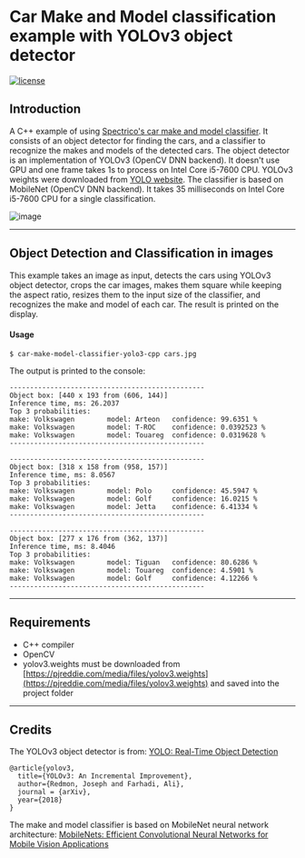 # Car Make and Model classification example with YOLOv3 object detector

[![license](https://img.shields.io/github/license/mashape/apistatus.svg)](LICENSE)

## Introduction

A C++ example of using [Spectrico's car make and model classifier](http://spectrico.com/car-make-model-recognition.html). It consists of an object detector for finding the cars, and a classifier to recognize the makes and models of the detected cars. The object detector is an implementation of YOLOv3 (OpenCV DNN backend). It doesn't use GPU and one frame takes 1s to process on Intel Core i5-7600 CPU. YOLOv3 weights were downloaded from [YOLO website](https://pjreddie.com/darknet/yolo/). The classifier is based on MobileNet  (OpenCV DNN backend). It takes 35 milliseconds on Intel Core i5-7600 CPU for a single classification.

![image](https://github.com/spectrico/car-make-model-classifier-yolo3-cpp/blob/master/car-make-model.png?raw=true)

---
## Object Detection and Classification in images
This example takes an image as input, detects the cars using YOLOv3 object detector, crops the car images, makes them square while keeping the aspect ratio, resizes them to the input size of the classifier, and recognizes the make and model of each car. The result is printed on the display.


#### Usage
```
$ car-make-model-classifier-yolo3-cpp cars.jpg
```
The output is printed to the console:
```
------------------------------------------------
Object box: [440 x 193 from (606, 144)]
Inference time, ms: 26.2037
Top 3 probabilities:
make: Volkswagen        model: Arteon   confidence: 99.6351 %
make: Volkswagen        model: T-ROC    confidence: 0.0392523 %
make: Volkswagen        model: Touareg  confidence: 0.0319628 %
------------------------------------------------

------------------------------------------------
Object box: [318 x 158 from (958, 157)]
Inference time, ms: 8.0567
Top 3 probabilities:
make: Volkswagen        model: Polo     confidence: 45.5947 %
make: Volkswagen        model: Golf     confidence: 16.0215 %
make: Volkswagen        model: Jetta    confidence: 6.41334 %
------------------------------------------------

------------------------------------------------
Object box: [277 x 176 from (362, 137)]
Inference time, ms: 8.4046
Top 3 probabilities:
make: Volkswagen        model: Tiguan   confidence: 80.6286 %
make: Volkswagen        model: Touareg  confidence: 4.5901 %
make: Volkswagen        model: Golf     confidence: 4.12266 %
------------------------------------------------
```

---
## Requirements
  - C++ compiler
  - OpenCV
  - yolov3.weights must be downloaded from [https://pjreddie.com/media/files/yolov3.weights](https://pjreddie.com/media/files/yolov3.weights) and saved into the project folder

---
## Credits
The YOLOv3 object detector is from: [YOLO: Real-Time Object Detection](https://pjreddie.com/darknet/yolo/)

```
@article{yolov3,
  title={YOLOv3: An Incremental Improvement},
  author={Redmon, Joseph and Farhadi, Ali},
  journal = {arXiv},
  year={2018}
}
```
The make and model classifier is based on MobileNet neural network architecture: [MobileNets: Efficient Convolutional Neural Networks for Mobile Vision Applications](https://arxiv.org/abs/1704.04861)


